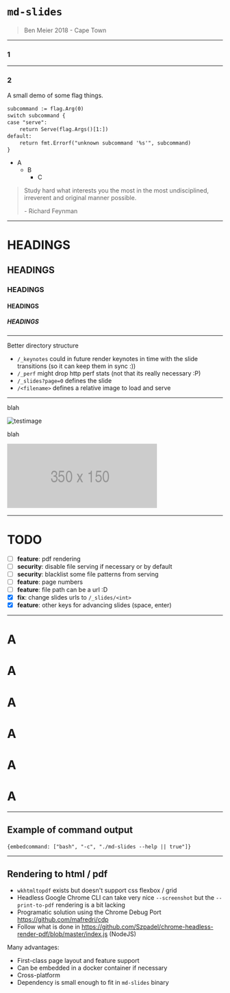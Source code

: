 <meta valign="bottom" halign="left">

# `md-slides`

> Ben Meier 2018
> \- Cape Town

---

### 1

---

### 2

A small demo of some flag things.

```
subcommand := flag.Arg(0)
switch subcommand {
case "serve":
    return Serve(flag.Args()[1:])
default:
    return fmt.Errorf("unknown subcommand '%s'", subcommand)
}
```

- A
  - B
    - C

> Study hard what interests you the most in the most undisciplined, irreverent and original manner possible.
> <footer>- Richard Feynman</footer>

---

# HEADINGS
## HEADINGS
### HEADINGS
#### HEADINGS
##### HEADINGS

---

Better directory structure

- `/_keynotes` could in future render keynotes in time with the slide transitions (so it can keep them in sync :))
- `/_perf` might drop http perf stats (not that its really necessary :P)
- `/_slides?page=0` defines the slide
- `/<filename>` defines a relative image to load and serve

---

blah

![testimage](http://via.placeholder.com/450x350)

blah

![testimage](./testimage.png)

---

# TODO

- [ ] **feature**: pdf rendering
- [ ] **security**: disable file serving if necessary or by default
- [ ] **security**: blacklist some file patterns from serving
- [ ] **feature**: page numbers
- [ ] **feature**: file path can be a url :D
- [x] **fix**: change slides urls to `/_slides/<int>`
- [x] **feature**: other keys for advancing slides (space, enter)

---

# A
# A
# A
# A
# A
# A

---

## Example of command output

```
{embedcommand: ["bash", "-c", "./md-slides --help || true"]}
```

---

## Rendering to html / pdf

- `wkhtmltopdf` exists but doesn't support css flexbox / grid
- Headless Google Chrome CLI can take very nice `--screenshot` but the `--print-to-pdf` rendering is a bit lacking
- Programatic solution using the Chrome Debug Port https://github.com/mafredri/cdp
- Follow what is done in https://github.com/Szpadel/chrome-headless-render-pdf/blob/master/index.js (NodeJS)

Many advantages:

- First-class page layout and feature support
- Can be embedded in a docker container if necessary
- Cross-platform
- Dependency is small enough to fit in `md-slides` binary
